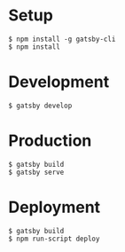 # Setup

    $ npm install -g gatsby-cli
    $ npm install

# Development

    $ gatsby develop

# Production

    $ gatsby build
    $ gatsby serve

# Deployment

    $ gatsby build
    $ npm run-script deploy
